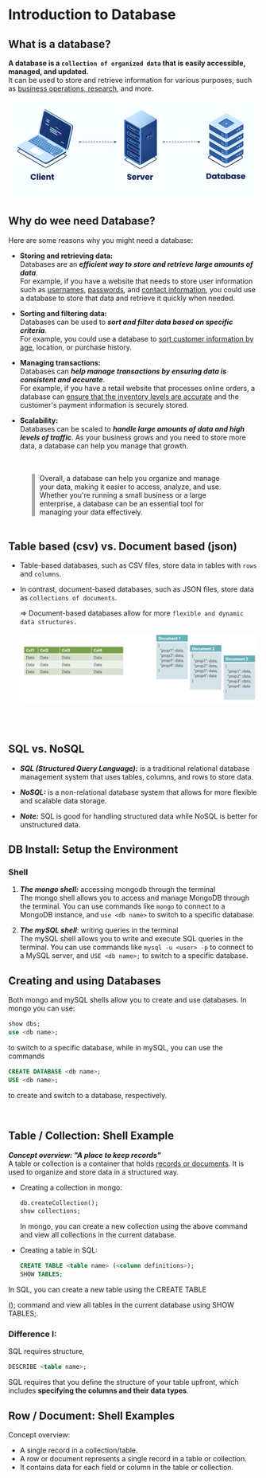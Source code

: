 # Introduction to Database  

## What is a database?
__A database is a `collection of organized data` that is easily accessible, managed, and updated.__  
It can be used to store and retrieve information for various purposes, such as <u>business operations, research</u>, and more.

<img src="./images/01_database.png" />

## Why do wee need Database?
Here are some reasons why you might need a database:

-  __Storing and retrieving data:__  
  Databases are an ***efficient way to store and retrieve large amounts of data***.  
  For example, if you have a website that needs to store user information such as <u>usernames</u>, <u>passwords</u>, and <u>contact information</u>, you could use a database to store that data and retrieve it quickly when needed.

- __Sorting and filtering data:__  
  Databases can be used to ***sort and filter data based on specific criteria***.  
  For example, you could use a database to <u>sort customer information by age</u>, location, or purchase history.

- __Managing transactions:__  
  Databases can ***help manage transactions by ensuring data is consistent and accurate***.  
  For example, if you have a retail website that processes online orders, a database can <u>ensure that the inventory levels are accurate</u> and the customer's payment information is securely stored.

- __Scalability:__  
  Databases can be scaled to ***handle large amounts of data and high levels of traffic***. As your business grows and you need to store more data, a database can help you manage that growth.

<div style="border-left: 5px double gray; padding-left: 10px; margin:3rem;">
Overall, a database can help you organize and manage your data, making it easier to access, analyze, and use. Whether you're running a small business or a large enterprise, a database can be an essential tool for managing your data effectively.  
</div>


## Table based (csv) vs. Document based (json)
- Table-based databases, such as CSV files, store data in tables with  `rows` and `columns`.  

- In contrast, document-based databases, such as JSON files, store data as `collections of documents`. 
  
    => Document-based databases allow for more `flexible and dynamic data structures.`

    <img src="./images/02_table_vs_document.webp" style="margin-bottom:3rem;"/>

## SQL vs. NoSQL
- ***SQL (Structured Query Language):*** is a traditional relational database management system that uses tables, columns, and rows to store data. 
  
- ***NoSQL:*** is a non-relational database system that allows for more flexible and scalable data storage. 

- ***Note:*** SQL is good for handling structured data while NoSQL is better for unstructured data.


## DB Install: Setup the Environment
### Shell  
1. ***The mongo shell:*** accessing mongodb through the terminal  
The mongo shell allows you to access and manage MongoDB through the terminal. You can use commands like `mongo` to connect to a MongoDB instance, and `use <db name>` to switch to a specific database.

1. ***The mySQL shell***: writing queries in the terminal  
The mySQL shell allows you to write and execute SQL queries in the terminal. You can use commands like `mysql -u <user> -p` to connect to a MySQL server, and `USE <db name>;` to switch to a specific database.


## Creating and using Databases
Both mongo and mySQL shells allow you to create and use databases.
In mongo you can use:

```sql 
show dbs;
use <db name>;
```
to switch to a specific database, while in mySQL, you can use the commands
```sql
CREATE DATABASE <db name>;
USE <db name>;
```
to create and switch to a database, respectively.

<br/>

## Table / Collection: Shell Example
***Concept overview: "A place to keep records"***  
A table or collection is a container that holds <u>records or documents</u>. It is used to organize and store data in a structured way.

- Creating a collection in mongo: 
    ```sql
    db.createCollection(); 
    show collections;
    ```

    In mongo, you can create a new collection using the above command and view all collections in the current database.

- Creating a table in SQL: 
    ```sql
    CREATE TABLE <table name> (<column definitions>); 
    SHOW TABLES;
    ```

In SQL, you can create a new table using the CREATE TABLE <table name> (<column definitions>); command and view all tables in the current database using SHOW TABLES;.

### Difference I: 
SQL requires structure, 
```sql
DESCRIBE <table name>;
```
SQL requires that you define the structure of your table upfront, which includes __specifying the columns and their data types__.

## Row / Document: Shell Examples
Concept overview: 
- A single record in a collection/table.
- A row or document represents a single record in a table or collection. 
- It contains data for each field or column in the table or collection.

<!-- 
 -->